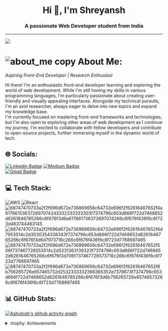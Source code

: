 <h1 align="center">Hi 👋, I'm Shreyansh </h1>
<h3 align="center">A passionate Web Developer student from India</h3>

---
[![](https://visitcount.itsvg.in/api?id=Shreyansh301&icon=0&color=0)](https://visitcount.itsvg.in)

# ![about_me copy](https://github.com/Shreyansh301/Shreyansh301/assets/150443206/9595eb35-01b8-4f9e-bf4d-a15ed9212b84) About Me:

_Aspiring Front-End Developer | Research Enthusiast_

Hi there! I'm an enthusiastic front-end developer learning and exploring the world of web development. While I'm still honing my skills in various programming languages, I'm particularly passionate about creating user-friendly and visually appealing interfaces. Alongside my technical pursuits, I'm an avid researcher, always eager to delve into new topics and expand my knowledge base. <br> I'm currently focused on mastering front-end frameworks and technologies, but I'm also open to exploring other areas of web development as I continue my journey. I'm excited to collaborate with fellow developers and contribute to open-source projects, further immersing myself in the dynamic world of tech. <br>

## 🌐 Socials:

[![Linkedin Badge](https://img.shields.io/badge/-shreyansh-blue?style=flat-square&logo=Linkedin&logoColor=white&link=https://www.linkedin.com/in/shreyansh-srivastava-26a60b232/)](https://www.linkedin.com/in/shreyansh-srivastava-26a60b232/) [![Medium Badge](https://img.shields.io/badge/-shreyansh-03a57a?style=flat-square&labelColor=000000&logo=Medium&link=https://medium.com/@shreyanshsriv5/)](https://medium.com/@shreyanshsriv5) <br>
[![Gmail Badge](https://img.shields.io/badge/-shreyanshsriv5@gmail.com-c14438?style=flat-square&logo=Gmail&logoColor=white&link=mailto:shreyanshsriv5@gmail.com)](mailto:shreyanshsriv5@gmail.com)

## 💻 Tech Stack:

![AWS](https://img.shields.io/badge/AWS-%23FF9900.svg?style=for-the-badge&logo=amazon-aws&logoColor=white) ![React](https://img.shields.io/badge/react-%2320232a.svg?style=for-the-badge&logo=react&logoColor=%2361DAFB)
![68747470733a2f2f696d672e736869656c64732e696f2f62616467652f4a6176615363726970742d3332333333303f7374796c653d666f722d7468652d6261646765266c6f676f3d6a617661736372697074266c6f676f436f6c6f723d463744463145](https://github.com/Shreyansh301/Shreyansh301/assets/150443206/ba735044-331c-443b-84c4-ed8ce9fc5676) ![68747470733a2f2f696d672e736869656c64732e696f2f62616467652f4d7953514c2d3030354338343f7374796c653d666f722d7468652d6261646765266c6f676f3d6d7973716c266c6f676f436f6c6f723d7768697465](https://github.com/Shreyansh301/Shreyansh301/assets/150443206/fb86859b-c1e7-40c0-b954-a73081f9cc1e) 
![68747470733a2f2f696d672e736869656c64732e696f2f62616467652f506f737467726553514c2d3331363139323f7374796c653d666f722d7468652d6261646765266c6f676f3d706f737467726573716c266c6f676f436f6c6f723d7768697465](https://github.com/Shreyansh301/Shreyansh301/assets/150443206/36f78e32-01d7-45ab-9971-048d23f3ce71) ![68747470733a2f2f696d672e736869656c64732e696f2f62616467652f6b756265726e657465732d2532333332366365352e7376673f7374796c653d666f722d7468652d6261646765266c6f676f3d6b756265726e65746573266c6f676f436f6c6f723d7768697465](https://github.com/Shreyansh301/Shreyansh301/assets/150443206/bef9d79c-5d43-4b6a-92c0-5eeb067bb841)




## 📊 GitHub Stats:

[![Ashutosh's github activity graph](https://github-readme-activity-graph.vercel.app/graph?username=Shreyansh301&bg_color=ffffff&color=000000&line=000000&point=000000&area=true&hide_border=true)](https://github.com/ashutosh00710/github-readme-activity-graph)

<details>
<summary> :trophy: Achievements </summary> 
</details>

